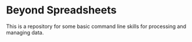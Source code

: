 Beyond Spreadsheets
=================

This is a repository for some basic command line skills for processing and managing data. 